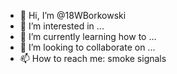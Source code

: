 - 👋 Hi, I’m @18WBorkowski
- 👀 I’m interested in ...
- 🌱 I’m currently learning how to ...
- 💞️ I’m looking to collaborate on ...
- 📫 How to reach me: smoke signals

<!---
18WBorkowski/18WBorkowski is a ✨ special ✨ repository because its `README.md` (this file) appears on your GitHub profile.
You can click the Preview link to take a look at your changes.
--->
